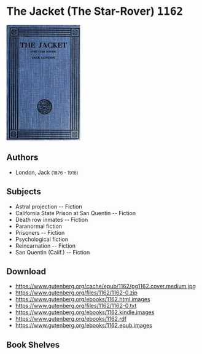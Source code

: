 # The Jacket (The Star-Rover) <kbd>1162</kbd>

![](./cover.medium.jpg "")

## Authors


 - London, Jack <small>(1876 - 1916)</small>

## Subjects


 - Astral projection -- Fiction
 - California State Prison at San Quentin -- Fiction
 - Death row inmates -- Fiction
 - Paranormal fiction
 - Prisoners -- Fiction
 - Psychological fiction
 - Reincarnation -- Fiction
 - San Quentin (Calif.) -- Fiction

## Download


 - https://www.gutenberg.org/cache/epub/1162/pg1162.cover.medium.jpg
 - https://www.gutenberg.org/files/1162/1162-0.zip
 - https://www.gutenberg.org/ebooks/1162.html.images
 - https://www.gutenberg.org/files/1162/1162-0.txt
 - https://www.gutenberg.org/ebooks/1162.kindle.images
 - https://www.gutenberg.org/ebooks/1162.rdf
 - https://www.gutenberg.org/ebooks/1162.epub.images

## Book Shelves


